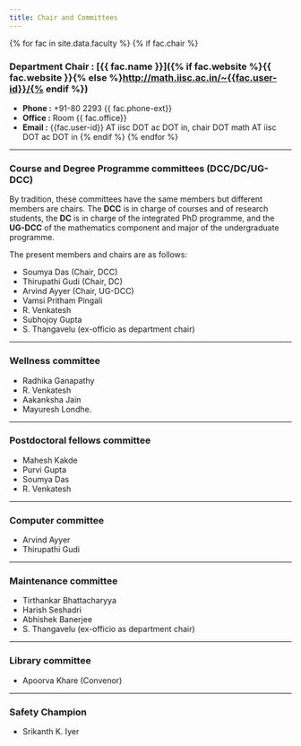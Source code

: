 ```yaml
---
title: Chair and Committees
---
```


{% for fac in site.data.faculty %}
{% if fac.chair %}

### Department Chair : [{{ fac.name }}]({% if fac.website %}{{ fac.website }}{% else %}http://math.iisc.ac.in/~{{fac.user-id}}/{% endif %})

* __Phone :__ +91-80 2293 {{ fac.phone-ext}}
* __Office :__ Room {{ fac.office}}
* __Email :__ {{fac.user-id}} AT iisc DOT ac DOT in, chair DOT math AT iisc DOT ac DOT in 
{% endif %}
{%  endfor %}

---

### Course and Degree Programme committees (DCC/DC/UG-DCC)

By tradition, these committees have the same members but different members are chairs. The __DCC__ is in charge of courses and of research students, the __DC__ is in charge of the integrated PhD programme, and the __UG-DCC__ of the mathematics component and major of the undergraduate programme.

The present members and chairs are as follows:

* Soumya Das (Chair, DCC)
* Thirupathi Gudi (Chair, DC)
* Arvind Ayyer (Chair, UG-DCC)
* Vamsi Pritham Pingali
* R. Venkatesh
* Subhojoy Gupta
* S. Thangavelu (ex-officio as department chair)

---

### Wellness committee

* Radhika Ganapathy
* R. Venkatesh
* Aakanksha Jain
* Mayuresh Londhe.

---

### Postdoctoral fellows committee

* Mahesh Kakde
* Purvi Gupta
* Soumya Das
* R. Venkatesh

---

### Computer committee

* Arvind Ayyer
* Thirupathi Gudi

---

### Maintenance committee

* Tirthankar Bhattacharyya
* Harish Seshadri
* Abhishek Banerjee
* S. Thangavelu (ex-officio as department chair)

---

### Library committee

* Apoorva Khare (Convenor)

---

### Safety Champion

* Srikanth K. Iyer